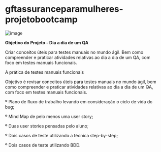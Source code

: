 # gftassuranceparamulheres-projetobootcamp

![image](https://user-images.githubusercontent.com/98029687/205128819-638caf3c-274e-4154-9e6d-8bd6cb1c4dbf.png)

**Objetivo do Projeto - Dia a dia de um QA**

Criar conceitos úteis para testes manuais no mundo ágil.
Bem como compreender e praticar atividades relativas ao dia a dia de um QA, com foco em testes manuais funcionais.


A prática de testes manuais funcionais
 
Objetivo é revisar conceitos úteis para testes manuais no mundo ágil, bem como compreender e praticar atividades relativas ao dia a dia de um QA, com foco em testes manuais funcionais.


º Plano de fluxo de trabalho levando em consideração o ciclo de vida do bug;

º Mind Map de pelo menos uma user story;

º Duas user stories pensadas pelo aluno;

º Dois casos de teste utilizando a técnica step-by-step;

º Dois casos de teste utilizando BDD.

